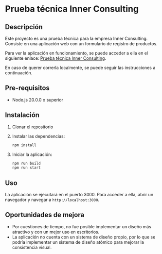 # Prueba técnica Inner Consulting

## Descripción

Este proyecto es una prueba técnica para la empresa Inner Consulting. Consiste en una aplicación web con un formulario de registro de productos.

Para ver la aplicación en funcionamiento, se puede acceder a ella en el siguiente enlace: [Prueba técnica Inner Consulting](https://formulario.carvasoft.co).

En caso de querer correrla localmente, se puede seguir las instrucciones a continuación.

## Pre-requisitos

- Node.js 20.0.0 o superior

## Instalación

1. Clonar el repositorio
2. Instalar las dependencias:

    ```bash
    npm install
    ```

3. Iniciar la aplicación:

    ```bash
    npm run build
    npm run start
    ```

## Uso

La aplicación se ejecutará en el puerto 3000. Para acceder a ella, abrir un navegador y navegar a `http://localhost:3000`.

## Oportunidades de mejora

- Por cuestiones de tiempo, no fue posible implementar un diseño más atractivo y con un mejor uso en escritorios.
- La aplicación no cuenta con un sistema de diseño propio, por lo que se podría implementar un sistema de diseño atómico para mejorar la consistencia visual.

